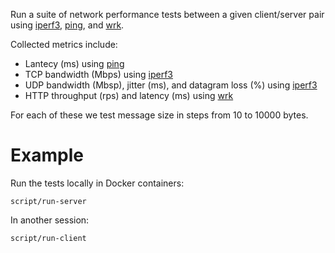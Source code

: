 Run a suite of network performance tests between a given client/server pair using [iperf3], [ping], and [wrk].

Collected metrics include:
 - Lantecy (ms) using [ping]
 - TCP bandwidth (Mbps) using [iperf3]
 - UDP bandwidth (Mbsp), jitter (ms), and datagram loss (%) using [iperf3]
 - HTTP throughput (rps) and latency (ms) using [wrk]

For each of these we test message size in steps from 10 to 10000 bytes.

# Example

Run the tests locally in Docker containers:

```
script/run-server
```

In another session:

```
script/run-client
```

[iperf3]: https://iperf.fr/
[ping]: https://linux.die.net/man/8/ping
[wrk]: https://github.com/wg/wrk
